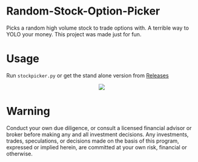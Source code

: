 # Random-Stock-Option-Picker
Picks a random high volume stock to trade options with. A terrible way to YOLO your money. This project was made just for fun.

# Usage
Run `stockpicker.py` or get the stand alone version from [Releases](https://github.com/Jason-S-Wu/Random-Stock-Option-Picker/releases)

<p align="center">
  <img src="https://upload.wikimedia.org/wikipedia/en/f/f0/WallStreetBets.png" />
</p>


# Warning
Conduct your own due diligence, or consult a licensed financial advisor or broker before making any and all investment decisions. Any investments, trades, speculations, or decisions made on the basis of this program, expressed or implied herein, are committed at your own risk, financial or otherwise.
